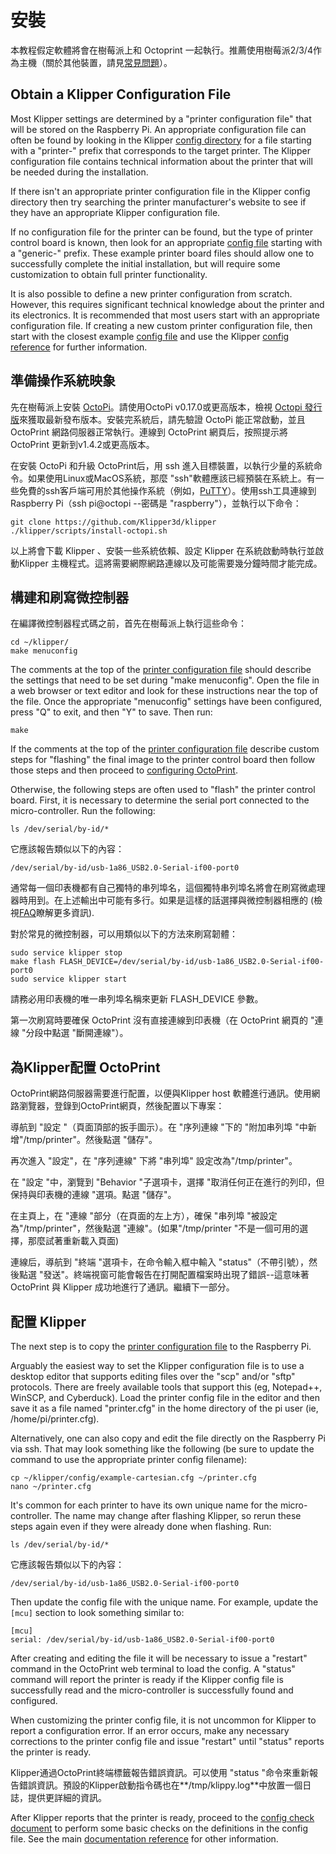 # 安裝

本教程假定軟體將會在樹莓派上和 Octoprint 一起執行。推薦使用樹莓派2/3/4作為主機（關於其他裝置，請見[常見問題](FAQ.md#can-i-run-klipper-on-something-other-than-a-raspberry-pi-3)）。

## Obtain a Klipper Configuration File

Most Klipper settings are determined by a "printer configuration file" that will be stored on the Raspberry Pi. An appropriate configuration file can often be found by looking in the Klipper [config directory](../config/) for a file starting with a "printer-" prefix that corresponds to the target printer. The Klipper configuration file contains technical information about the printer that will be needed during the installation.

If there isn't an appropriate printer configuration file in the Klipper config directory then try searching the printer manufacturer's website to see if they have an appropriate Klipper configuration file.

If no configuration file for the printer can be found, but the type of printer control board is known, then look for an appropriate [config file](../config/) starting with a "generic-" prefix. These example printer board files should allow one to successfully complete the initial installation, but will require some customization to obtain full printer functionality.

It is also possible to define a new printer configuration from scratch. However, this requires significant technical knowledge about the printer and its electronics. It is recommended that most users start with an appropriate configuration file. If creating a new custom printer configuration file, then start with the closest example [config file](../config/) and use the Klipper [config reference](Config_Reference.md) for further information.

## 準備操作系統映象

先在樹莓派上安裝 [OctoPi](https://github.com/guysoft/OctoPi)。請使用OctoPi v0.17.0或更高版本，檢視 [Octopi 發行版](https://github.com/guysoft/OctoPi/releases)來獲取最新發布版本。安裝完系統后，請先驗證 OctoPi 能正常啟動，並且 OctoPrint 網路伺服器正常執行。連線到 OctoPrint 網頁后，按照提示將 OctoPrint 更新到v1.4.2或更高版本。

在安裝 OctoPi 和升級 OctoPrint后，用 ssh 進入目標裝置，以執行少量的系統命令。如果使用Linux或MacOS系統，那麼 "ssh"軟體應該已經預裝在系統上。有一些免費的ssh客戶端可用於其他操作系統（例如，[PuTTY](https://www.chiark.greenend.org.uk/~sgtatham/putty/)）。使用ssh工具連線到Raspberry Pi（ssh pi@octopi --密碼是 "raspberry"），並執行以下命令：

```
git clone https://github.com/Klipper3d/klipper
./klipper/scripts/install-octopi.sh
```

以上將會下載 Klipper 、安裝一些系統依賴、設定 Klipper 在系統啟動時執行並啟動Klipper 主機程式。這將需要網際網路連線以及可能需要幾分鐘時間才能完成。

## 構建和刷寫微控制器

在編譯微控制器程式碼之前，首先在樹莓派上執行這些命令：

```
cd ~/klipper/
make menuconfig
```

The comments at the top of the [printer configuration file](#obtain-a-klipper-configuration-file) should describe the settings that need to be set during "make menuconfig". Open the file in a web browser or text editor and look for these instructions near the top of the file. Once the appropriate "menuconfig" settings have been configured, press "Q" to exit, and then "Y" to save. Then run:

```
make
```

If the comments at the top of the [printer configuration file](#obtain-a-klipper-configuration-file) describe custom steps for "flashing" the final image to the printer control board then follow those steps and then proceed to [configuring OctoPrint](#configuring-octoprint-to-use-klipper).

Otherwise, the following steps are often used to "flash" the printer control board. First, it is necessary to determine the serial port connected to the micro-controller. Run the following:

```
ls /dev/serial/by-id/*
```

它應該報告類似以下的內容：

```
/dev/serial/by-id/usb-1a86_USB2.0-Serial-if00-port0
```

通常每一個印表機都有自己獨特的串列埠名，這個獨特串列埠名將會在刷寫微處理器時用到。在上述輸出中可能有多行。如果是這樣的話選擇與微控制器相應的 (檢視[FAQ](FAQ.md#wheres-my-serial-port)瞭解更多資訊).

對於常見的微控制器，可以用類似以下的方法來刷寫韌體：

```
sudo service klipper stop
make flash FLASH_DEVICE=/dev/serial/by-id/usb-1a86_USB2.0-Serial-if00-port0
sudo service klipper start
```

請務必用印表機的唯一串列埠名稱來更新 FLASH_DEVICE 參數。

第一次刷寫時要確保 OctoPrint 沒有直接連線到印表機（在 OctoPrint 網頁的 "連線 "分段中點選 "斷開連線"）。

## 為Klipper配置 OctoPrint

OctoPrint網路伺服器需要進行配置，以便與Klipper host 軟體進行通訊。使用網路瀏覽器，登錄到OctoPrint網頁，然後配置以下專案：

導航到 "設定 "（頁面頂部的扳手圖示）。在 "序列連線 "下的 "附加串列埠 "中新增"/tmp/printer"。然後點選 "儲存"。

再次進入 "設定"，在 "序列連線" 下將 "串列埠" 設定改為"/tmp/printer"。

在 "設定 "中，瀏覽到 "Behavior "子選項卡，選擇 "取消任何正在進行的列印，但保持與印表機的連線 "選項。點選 "儲存"。

在主頁上，在 "連線 "部分（在頁面的左上方），確保 "串列埠 "被設定為"/tmp/printer"，然後點選 "連線"。(如果"/tmp/printer "不是一個可用的選擇，那麼試著重新載入頁面)

連線后，導航到 "終端 "選項卡，在命令輸入框中輸入 "status"（不帶引號），然後點選 "發送"。終端視窗可能會報告在打開配置檔案時出現了錯誤--這意味著 OctoPrint 與 Klipper 成功地進行了通訊。繼續下一部分。

## 配置 Klipper

The next step is to copy the [printer configuration file](#obtain-a-klipper-configuration-file) to the Raspberry Pi.

Arguably the easiest way to set the Klipper configuration file is to use a desktop editor that supports editing files over the "scp" and/or "sftp" protocols. There are freely available tools that support this (eg, Notepad++, WinSCP, and Cyberduck). Load the printer config file in the editor and then save it as a file named "printer.cfg" in the home directory of the pi user (ie, /home/pi/printer.cfg).

Alternatively, one can also copy and edit the file directly on the Raspberry Pi via ssh. That may look something like the following (be sure to update the command to use the appropriate printer config filename):

```
cp ~/klipper/config/example-cartesian.cfg ~/printer.cfg
nano ~/printer.cfg
```

It's common for each printer to have its own unique name for the micro-controller. The name may change after flashing Klipper, so rerun these steps again even if they were already done when flashing. Run:

```
ls /dev/serial/by-id/*
```

它應該報告類似以下的內容：

```
/dev/serial/by-id/usb-1a86_USB2.0-Serial-if00-port0
```

Then update the config file with the unique name. For example, update the `[mcu]` section to look something similar to:

```
[mcu]
serial: /dev/serial/by-id/usb-1a86_USB2.0-Serial-if00-port0
```

After creating and editing the file it will be necessary to issue a "restart" command in the OctoPrint web terminal to load the config. A "status" command will report the printer is ready if the Klipper config file is successfully read and the micro-controller is successfully found and configured.

When customizing the printer config file, it is not uncommon for Klipper to report a configuration error. If an error occurs, make any necessary corrections to the printer config file and issue "restart" until "status" reports the printer is ready.

Klipper通過OctoPrint終端標籤報告錯誤資訊。可以使用 "status "命令來重新報告錯誤資訊。預設的Klipper啟動指令碼也在**/tmp/klippy.log**中放置一個日誌，提供更詳細的資訊。

After Klipper reports that the printer is ready, proceed to the [config check document](Config_checks.md) to perform some basic checks on the definitions in the config file. See the main [documentation reference](Overview.md) for other information.
